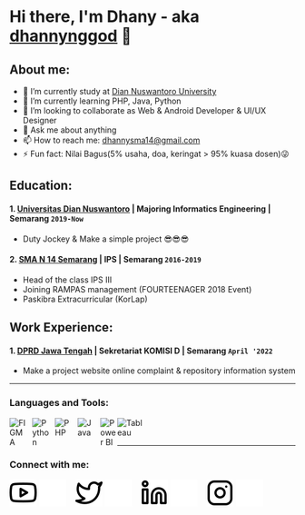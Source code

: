 # Hi there, I'm Dhany - aka [dhannynggod](https://instagram.com/dhannynggod?igshid=YmMyMTA2M2Y=) 👋
## About me:
- 🔭 I’m currently study at [Dian Nuswantoro University](https://www.dinus.ac.id/)
- 🌱 I’m currently learning PHP, Java, Python
- 👯 I’m looking to collaborate as Web & Android Developer & UI/UX Designer
- 💬 Ask me about anything
- 📫 How to reach me: dhannysma14@gmail.com
- ⚡ Fun fact: Nilai Bagus(5% usaha, doa, keringat > 95% kuasa dosen)😜

## Education:

#### 1. [Universitas Dian Nuswantoro](https://www.dinus.ac.id/) | Majoring Informatics Engineering | Semarang `2019-Now`
   - Duty Jockey & Make a simple project 😎😎😎
 #### 2. [SMA N 14 Semarang](https://sman14-smg.sch.id/) | IPS | Semarang `2016-2019`
   - Head of the class IPS III
   - Joining RAMPAS management (FOURTEENAGER 2018 Event)
   - Paskibra Extracurricular (KorLap)

## Work Experience:
#### 1. [DPRD Jawa Tengah](https://dprd.jatengprov.go.id/) | Sekretariat KOMISI D | Semarang `April '2022`
   - Make a project website online complaint & repository information system
---

### Languages and Tools:

[<img align="left" alt="FIGMA" width="30px" src="https://upload.wikimedia.org/wikipedia/commons/thumb/5/5f/Figma-dynamic-gradient.png/640px-Figma-dynamic-gradient.png" style="padding-right:10px;" />][webdev]
[<img align="left" alt="Python" width="30px" src="https://upload.wikimedia.org/wikipedia/commons/thumb/c/c3/Python-logo-notext.svg/110px-Python-logo-notext.svg.png?20100317150552" style="padding-right:10px;" />][webdev]
[<img align="left" alt="PHP" width="30px" src="https://upload.wikimedia.org/wikipedia/commons/thumb/a/af/Crystal128-source-php.svg/640px-Crystal128-source-php.svg.png" style="padding-right:10px;" />][webdev]
[<img align="left" alt="Java" width="30px" src="https://cdn.freelogovectors.net/wp-content/uploads/2022/02/java_logo_freelogovectors.net_-222x400.png" style="padding-right:10px;" />][webdev]
[<img align="left" alt="Power BI" width="30px" src="https://powerbi.microsoft.com/pictures/application-logos/svg/powerbi.svg" style="padding-right:0px;" />][webdev]
[<img align="left" alt="Tableau" width="50px" src="https://logos-world.net/wp-content/uploads/2021/10/Tableau-Symbol.png" style="padding-right:10px;" />][webdev]

<br />
<br />

---
### Connect with me:

[![website](./img/youtube-light.svg)](https://www.youtube.com/channel/UC22xix7qvwpYWnSQ5QEYtAQ#gh-light-mode-only)
[![website](./img/youtube-dark.svg)](https://www.youtube.com/channel/UC22xix7qvwpYWnSQ5QEYtAQ#gh-dark-mode-only)
&nbsp;&nbsp;
[![website](./img/twitter-light.svg)](https://twitter.com/vincentwwidyan#gh-light-mode-only)
[![website](./img/twitter-dark.svg)](https://twitter.com/vincentwwidyan#gh-dark-mode-only)
&nbsp;&nbsp;
[![website](./img/linkedin-light.svg)](https://www.linkedin.com/in/vincentwidyan#gh-light-mode-only)
[![website](./img/linkedin-dark.svg)](https://www.linkedin.com/in/vincentwidyan#gh-dark-mode-only)
&nbsp;&nbsp;
[![website](./img/instagram-light.svg)](https://instagram.com/vincentwwidyan#gh-light-mode-only)
[![website](./img/instagram-dark.svg)](https://instagram.com/vincentwwidyan#gh-dark-mode-only)



[webdev]: https://github.com/vincentwidyan/vincentwidyan
